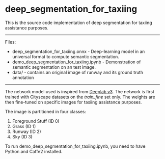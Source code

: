 # deep_segmentation_for_taxiing

This is the source code implementation of deep segmentation for taxiing assistance purposes. 

___

Files:

  * deep_segmentation_for_taxiing.onnx - Deep-learning model in an universal format to compute semantic segmentation. 
  * demo_deep_segmentation_for_taxiing.ipynb - Demonstration of semantic segmentation on an test image. 
  * data/ - contains an original image of runway and its ground truth annotation

___

The network model used is inspired from [Deeplab v3](https://arxiv.org/abs/1706.05587).
The network is first trained with Cityscape datasets on the *train_fine* set only. 
The weights are then fine-tuned on specific images for taxiing assistance purposes. 

The image is partitioned in four classes:
  1. Foreground Stuff (ID 0)
  2. Grass (ID 1)
  3. Runway (ID 2)
  4. Sky (ID 3)
  
  To run demo_deep_segmentation_for_taxiing.ipynb, you need to have Python and Caffe2 installed. 

